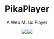 <h1 align="center">PikaPlayer</h1>
<p align="center">A Web Music Player</p>
<p align="center">
    <img src="https://github.com/AyakaLab/PikaPlayer/workflows/Node%20Test/badge.svg" />
    <img src="https://github.com/AyakaLab/PikaPlayer/workflows/Node%20Build/badge.svg" />
</p>

